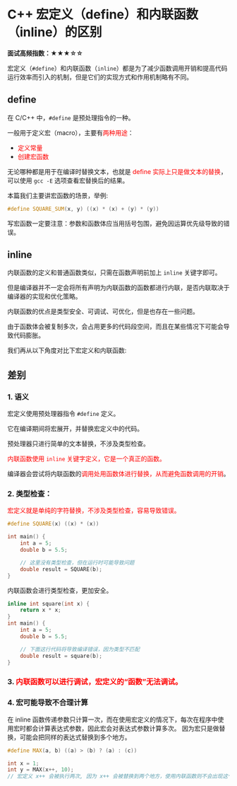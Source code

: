 # C++ 宏定义（define）和内联函数（inline）的区别

**面试高频指数：★★★☆☆**

宏定义（`#define`）和内联函数（`inline`）都是为了减少函数调用开销和提高代码运行效率而引入的机制，但是它们的实现方式和作用机制略有不同。

## define

在 C/C++ 中，`#define` 是预处理指令的一种。

一般用于定义宏（macro），主要有<font color=#ff0000>两种用途</font>：

* <font color=#ff0000>定义常量</font>
* <font color=#ff0000>创建宏函数</font>

无论哪种都是用于在编译时替换文本，也就是 <font color=#ff0000>define 实际上只是做文本的替换</font>，可以使用 ```gcc -E``` 选项查看宏替换后的结果。

本篇我们主要讲宏函数的场景，举例:

```cpp
#define SQUARE_SUM(x, y) ((x) * (x) + (y) * (y))
```

写宏函数一定要注意：参数和函数体应当用括号包围，避免因运算优先级导致的错误。

## inline 

内联函数的定义和普通函数类似，只需在函数声明前加上 `inline` 关键字即可。

但是编译器并不一定会将所有声明为内联函数的函数都进行内联，是否内联取决于编译器的实现和优化策略。

内联函数的优点是类型安全、可调试、可优化，但是也存在一些问题。

由于函数体会被复制多次，会占用更多的代码段空间，而且在某些情况下可能会导致代码膨胀。

我们再从以下角度对比下宏定义和内联函数:

## 差别

### 1. 语义
宏定义使用预处理器指令 `#define` 定义。

它在编译期间将宏展开，并替换宏定义中的代码。

预处理器只进行简单的文本替换，不涉及类型检查。

<font color=#ff0000>内联函数使用 `inline` 关键字定义，它是一个真正的函数。</font>

编译器会尝试将内联函数的<font color=#ff0000>调用处用函数体进行替换，从而避免函数调用的开销</font>。

### 2. 类型检查：
<font color=#ff0000>宏定义就是单纯的字符替换，不涉及类型检查，容易导致错误。</font>
```cpp
#define SQUARE(x) ((x) * (x))

int main() {
    int a = 5;
    double b = 5.5;

    // 这里没有类型检查，但在运行时可能导致问题
    double result = SQUARE(b);
}
```
内联函数会进行类型检查，更加安全。

```cpp
inline int square(int x) {
    return x * x;
}
int main() {
    int a = 5;
    double b = 5.5;

    // 下面这行代码将导致编译错误，因为类型不匹配
    double result = square(b);
}
```
### 3. <font color=#ff0000>内联函数可以进行调试，宏定义的“函数”无法调试。</font>

### 4. 宏可能导致不合理计算
在 inline 函数传递参数只计算一次，而在使用宏定义的情况下，每次在程序中使用宏时都会计算表达式参数，因此宏会对表达式参数计算多次。
因为宏只是做替换，可能会把同样的表达式替换到多个地方。
```cpp
#define MAX(a, b) ((a) > (b) ? (a) : (c))

int x = 1;
int y = MAX(x++, 10);
// 宏定义 x++ 会被执行两次, 因为 x++ 会被替换到两个地方，使用内联函数则不会出现这个问题
```